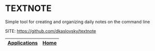 # TEXTNOTE

 Simple tool for creating and organizing daily notes on the command line

 SITE: https://github.com/dkaslovsky/textnote

 | [Applications](https://portable-linux-apps.github.io/apps.html) | [Home](https://portable-linux-apps.github.io)
 | --- | --- |
